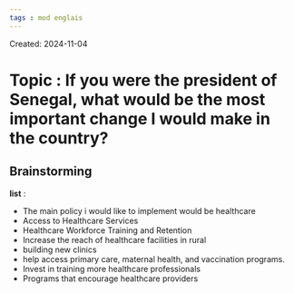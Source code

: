 ```yaml
---
tags : mod englais
---
```

Created: 2024-11-04

# Topic : **If you were the president of Senegal, what would be the most important change I would make in the country?**

## Brainstorming

**list** : 
- The main policy i would like to implement would be healthcare
- Access to Healthcare Services
- Healthcare Workforce Training and Retention
- Increase the reach of healthcare facilities in rural
- building new clinics
- help access primary care, maternal health, and vaccination programs.
- Invest in training more healthcare professionals
- Programs that encourage healthcare providers